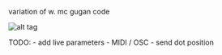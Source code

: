 variation of w. mc gugan code

![alt tag](http://ticho.multiplace.org/pic/sinus_subpixel/sinus_variations_02.png)

TODO: - add live parameters 
      - MIDI / OSC
      - send dot position
